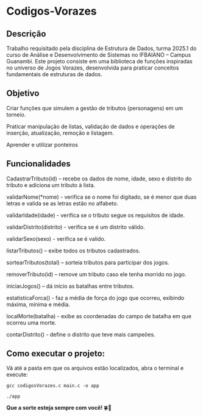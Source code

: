 # Codigos-Vorazes

<h2>Descrição</h2>
Trabalho requisitado pela disciplina de Estrutura de Dados, turma 2025.1 do curso de Análise e Desenvolvimento de Sistemas no IFBAIANO – Campus Guanambi. Este projeto consiste em uma biblioteca de funções inspiradas no universo de Jogos Vorazes, desenvolvida para praticar conceitos fundamentais de estruturas de dados.

<h2>Objetivo</h2>

  Criar funções que simulem a gestão de tributos (personagens) em um torneio.

  Praticar manipulação de listas, validação de dados e operações de inserção, atualização, remoção e listagem.

  Aprender e utilizar ponteiros

<h2>Funcionalidades</h2>

  CadastrarTributo(id) – recebe os dados de nome, idade, sexo e distrito do tributo e adiciona um tributo à lista.
  
  validarNome(*nome) - verifica se o nome foi digitado, se é menor que duas letras e valida se as letras estão no alfabeto.
    
  validarIdade(idade) - verifica se o tributo segue os requisitos de idade.
  
  validarDistrito(distrito) - verifica se é um distrito válido.
  
  validarSexo(sexo) - verifica se é valido.
    
  listarTributos() – exibe todos os tributos cadastrados.

  sortearTributos(total) – sorteia tributos para participar dos jogos.

  removerTributo(id) – remove um tributo caso ele tenha morrido no jogo.

  iniciarJogos() – dá início as batalhas entre tributos.

  estatisticaForca() - faz a média de força do jogo que ocorreu, exibindo máxima, mínima e média.

  localMorte(batalha) - exibe as coordenadas do campo de batalha em que ocorreu uma morte.

  contarDistrito() - define o distrito que teve mais campeões.

<h2>Como executar o projeto:</h2>

  Vá até a pasta em que os arquivos estão localizados, abra o terminal e execute:

  ```
  gcc codigosVorazes.c main.c -o app

  ./app
```

<b>Que a sorte esteja sempre com você! </b> 🍀🏹
